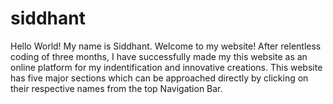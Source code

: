 # siddhant
Hello World! My name is Siddhant. Welcome to my website! After relentless coding of three months, I have successfully made my this website as an online platform for my indentification and innovative creations. This website has five major sections which can be approached directly by clicking on their respective names from the top Navigation Bar.
